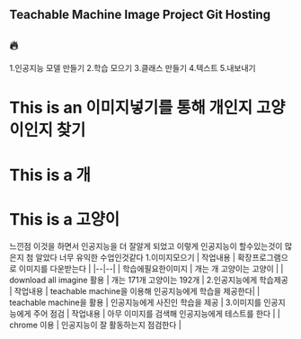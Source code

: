 ## Teachable Machine Image Project Git Hosting
:fire:
---


1.인공지능 모델 만들기
2.학습 모으기
3.클래스 만들기
4.텍스트
5.내보내기
 

This is an 이미지넣기를 통해 개인지 고양이인지 찾기
=============
# This is a 개
# This is a 고양이

느낀점 이것을 하면서 인공지능을 더 잘알게 되었고 이렇게 인공지능이 할수있는것이 많은지 첨 알았다 너무 유익한 수업인것같다
1.이미지모으기 
| 작업내용 | 확장프로그램으로 이미지를 다운받는다 |
|--|--|
| 학습에필요한이미지 | 개는 개 고양이는 고양이 |
| download all imagine 활용 | 개는 171개 고양이는 192개 |
2.인공지능에게 학습제공
| 작업내용 | teachable machine을 이용해 인공지능에게 학습을 제공한다|
| teachable machine을 활용 | 인공지능에게 사진인 학습을 제공 |
3.이미지를 인공지능에게 주어 점검
| 작업내용 | 아무 이미지를 검색해 인공지능에게 테스트를 한다 |
| chrome 이용 | 인공지능이 잘 활동하는지 점검한다 |
